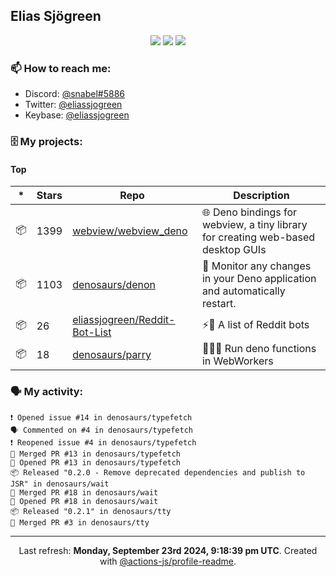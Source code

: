 ## Elias Sjögreen

<p align="center">
  <img src="https://img.shields.io/badge/🎂-dec. 2003-success" />
  <img src="https://img.shields.io/badge/🌎-Stockholm-informational" />
  <img src="https://img.shields.io/badge/👦-He/Him-informational" />
</p>

### 📫 How to reach me:

- Discord: [@snabel#5886](https://discord.com/users/267978757799673866)
- Twitter: [@eliassjogreen](https://twitter.com/eliassjogreen)
- Keybase: [@eliassjogreen](https://keybase.io/eliassjogreen)

### 🗄 My projects:

#### Top
|*|Stars|Repo|Description|
|---|---|---|---|
| 📦 | 1399 | [webview/webview_deno](https://github.com/webview/webview_deno) | 🌐 Deno bindings for webview, a tiny library for creating web-based desktop GUIs |
| 📦 | 1103 | [denosaurs/denon](https://github.com/denosaurs/denon) | 👀 Monitor any changes in your Deno application and automatically restart. |
| 📦 | 26 | [eliassjogreen/Reddit-Bot-List](https://github.com/eliassjogreen/Reddit-Bot-List) | ⚡️🤖 A list of Reddit bots |
| 📦 | 18 | [denosaurs/parry](https://github.com/denosaurs/parry) | 👷🏽‍♂️ Run deno functions in WebWorkers |

### 🗣 My activity:

```
❗️ Opened issue #14 in denosaurs/typefetch
🗣 Commented on #4 in denosaurs/typefetch
❗️ Reopened issue #4 in denosaurs/typefetch
🎉 Merged PR #13 in denosaurs/typefetch
💪 Opened PR #13 in denosaurs/typefetch
📦 Released "0.2.0 - Remove deprecated dependencies and publish to JSR" in denosaurs/wait
🎉 Merged PR #18 in denosaurs/wait
💪 Opened PR #18 in denosaurs/wait
📦 Released "0.2.1" in denosaurs/tty
🎉 Merged PR #3 in denosaurs/tty
```

------------
<p align="center">Last refresh: <b>Monday, September 23rd 2024, 9:18:39 pm UTC</b>. Created with <a href=https://github.com/marketplace/actions/profile-readme>@actions-js/profile-readme</a>.</p>
